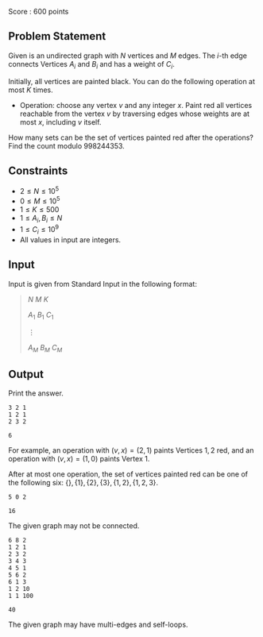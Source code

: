 Score : $600$ points

## Problem Statement

Given is an undirected graph with $N$ vertices and $M$ edges. The $i$-th edge connects Vertices $A_i$ and $B_i$ and has a weight of $C_i$.

Initially, all vertices are painted black. You can do the following operation at most $K$ times.

- Operation: choose any vertex $v$ and any integer $x$. Paint red all vertices reachable from the vertex $v$ by traversing edges whose weights are at most $x$, including $v$ itself.

How many sets can be the set of vertices painted red after the operations?<br>
Find the count modulo $998244353$.

## Constraints

- $2 \leq N \leq 10^5$
- $0 \leq M \leq 10^5$
- $1 \leq K \leq 500$
- $1 \leq A_i,B_i \leq N$
- $1 \leq C_i \leq 10^9$
- All values in input are integers.

## Input

Input is given from Standard Input in the following format:

> $N$ $M$ $K$
> 
> $A_1$ $B_1$ $C_1$
> 
> $\vdots$
> 
> $A_M$ $B_M$ $C_M$

## Output

Print the answer.

```input1
3 2 1
1 2 1
2 3 2
```

```output1
6
```

For example, an operation with $(v,x)=(2,1)$ paints Vertices $1,2$ red, and an operation with $(v,x)=(1,0)$ paints Vertex $1$.

After at most one operation, the set of vertices painted red can be one of the following six: $\{\},\{1\},\{2\},\{3\},\{1,2\},\{1,2,3\}$.

```input2
5 0 2
```

```output2
16
```

The given graph may not be connected.

```input3
6 8 2
1 2 1
2 3 2
3 4 3
4 5 1
5 6 2
6 1 3
1 2 10
1 1 100
```

```output3
40
```

The given graph may have multi-edges and self-loops.